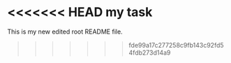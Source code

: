 <<<<<<< HEAD
my task
=======

This is my new edited root README file.
>>>>>>> fde99a17c277258c9fb143c92fd54fdb273d14a9
